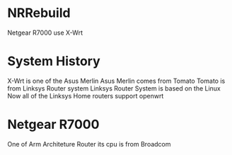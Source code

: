 # NRRebuild

Netgear R7000 use X-Wrt

#  System History
X-Wrt is one of the Asus Merlin
Asus Merlin comes from Tomato
Tomato is from Linksys Router system
Linksys Router System is based on the Linux
Now all of the Linksys Home routers support openwrt

# Netgear R7000

One of Arm Architeture Router
its cpu is from Broadcom
